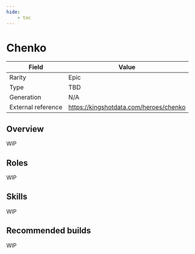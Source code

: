 ```yaml
---
hide:
    - toc
---
```


# Chenko

| Field | Value |
|---|---|
| Rarity | Epic |
| Type | TBD |
| Generation | N/A |
| External reference | https://kingshotdata.com/heroes/chenko |

## Overview
WIP

## Roles
WIP

## Skills
WIP

## Recommended builds
WIP
